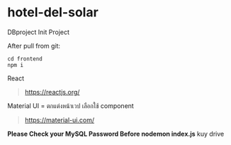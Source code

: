 # hotel-del-solar
DBproject
Init Project

After pull from git:
    
    cd frontend
    npm i


React
> https://reactjs.org/

Material UI = ตกแต่งหน้าเวป เลือกใช้ component
> https://material-ui.com/

**Please Check your MySQL Password Before nodemon index.js**
kuy drive